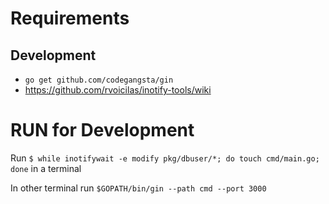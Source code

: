 # Requirements

## Development
- `go get github.com/codegangsta/gin`
- https://github.com/rvoicilas/inotify-tools/wiki

# RUN for Development 

Run `$ while inotifywait -e modify pkg/dbuser/*; do touch cmd/main.go; done` in a terminal

In other terminal run `$GOPATH/bin/gin --path cmd --port 3000`